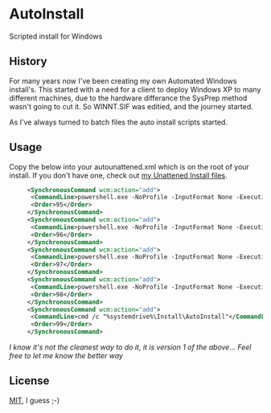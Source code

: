 # AutoInstall
Scripted install for Windows

## History
For many years now I've been creating my own Automated Windows install's. This started with a need for a client to deploy Windows XP to many different machines, due to the hardware differance the SysPrep method wasn't going to cut it. So WINNT.SIF was editied, and the journey started.

As I've always turned to batch files the auto install scripts started.

## Usage
Copy the below into your autounattened.xml which is on the root of your install.
If you don't have one, check out [my Unattened Install files](https://github.com/blabley/AutoUnattend).

```xml
     <SynchronousCommand wcm:action="add">
      <CommandLine>powershell.exe -NoProfile -InputFormat None -ExecutionPolicy Bypass -Command "New-Item “$env:systemroot\Install” -ItemType directory"</CommandLine>
      <Order>95</Order>
     </SynchronousCommand>
     <SynchronousCommand wcm:action="add">
      <CommandLine>powershell.exe -NoProfile -InputFormat None -ExecutionPolicy Bypass -Command "Invoke-WebRequest -UseBasicParsing "https://github.com/blabley/AutoInstall/archive/master.zip" -OutFile "$env:systemroot\Install\AutoInstall.zip" -PassThru"</CommandLine>
      <Order>96</Order>
     </SynchronousCommand>
     <SynchronousCommand wcm:action="add">
      <CommandLine>powershell.exe -NoProfile -InputFormat None -ExecutionPolicy Bypass -Command "Expand-Archive -Path $env:systemroot\Install\AutoInstall.zip -DestinationPath $env:systemroot\Install -Force"</CommandLine>
      <Order>97</Order>
     </SynchronousCommand>
     <SynchronousCommand wcm:action="add">
      <CommandLine>powershell.exe -NoProfile -InputFormat None -ExecutionPolicy Bypass -Command "Move-Item -LiteralPath $env:systemroot\Install\AutoInstall-master -Destination $env:systemdrive\Install -Force"</CommandLine>
      <Order>98</Order>
     </SynchronousCommand>
     <SynchronousCommand wcm:action="add">
      <CommandLine>cmd /c "%systemdrive%\Install\AutoInstall"</CommandLine>
      <Order>99</Order>
     </SynchronousCommand>
```
_I know it's not the cleanest way to do it, it is version 1 of the above... Feel free to let me know the better way_

## License
[MIT](https://choosealicense.com/licenses/mit/), I guess ;-)
